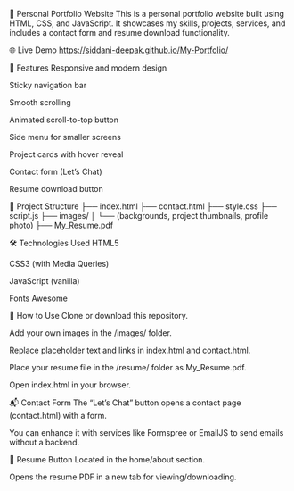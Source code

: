 💼 Personal Portfolio Website
This is a personal portfolio website built using HTML, CSS, and JavaScript. It showcases my skills, projects, services, and includes a contact form and resume download functionality.

🌐 Live Demo 
https://siddani-deepak.github.io/My-Portfolio/

🚀 Features
Responsive and modern design

Sticky navigation bar

Smooth scrolling

Animated scroll-to-top button

Side menu for smaller screens

Project cards with hover reveal

Contact form (Let’s Chat)

Resume download button

📁 Project Structure
├── index.html
├── contact.html
├── style.css
├── script.js
├── images/
│   └── (backgrounds, project thumbnails, profile photo)
├── My_Resume.pdf
 


🛠️ Technologies Used
HTML5

CSS3 (with Media Queries)

JavaScript (vanilla)

Fonts Awesome

📝 How to Use
Clone or download this repository.

Add your own images in the /images/ folder.

Replace placeholder text and links in index.html and contact.html.

Place your resume file in the /resume/ folder as My_Resume.pdf.

Open index.html in your browser.

📬 Contact Form
The “Let’s Chat” button opens a contact page (contact.html) with a form.

You can enhance it with services like Formspree or EmailJS to send emails without a backend.

📄 Resume Button
Located in the home/about section.

Opens the resume PDF in a new tab for viewing/downloading.

